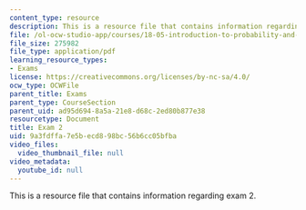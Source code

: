 ```yaml
---
content_type: resource
description: This is a resource file that contains information regarding exam 2.
file: /ol-ocw-studio-app/courses/18-05-introduction-to-probability-and-statistics-spring-2014/9a3fdffa7e5becd898bc56b6cc05bfba_MIT18_05S14_Exam2.pdf
file_size: 275982
file_type: application/pdf
learning_resource_types:
- Exams
license: https://creativecommons.org/licenses/by-nc-sa/4.0/
ocw_type: OCWFile
parent_title: Exams
parent_type: CourseSection
parent_uid: ad95d694-8a5a-21e8-d68c-2ed80b877e38
resourcetype: Document
title: Exam 2
uid: 9a3fdffa-7e5b-ecd8-98bc-56b6cc05bfba
video_files:
  video_thumbnail_file: null
video_metadata:
  youtube_id: null
---
```

This is a resource file that contains information regarding exam 2.